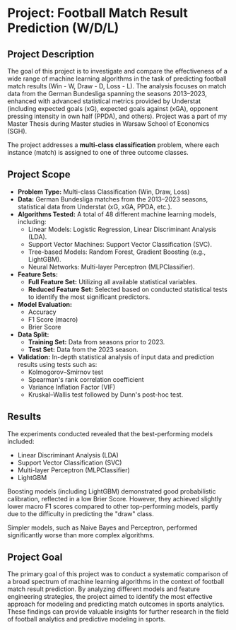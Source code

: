 # Project: Football Match Result Prediction (W/D/L)

## Project Description

The goal of this project is to investigate and compare the effectiveness of a wide range of machine learning algorithms in the task of predicting football match results (Win - W, Draw - D, Loss - L). The analysis focuses on match data from the German Bundesliga spanning the seasons 2013–2023, enhanced with advanced statistical metrics provided by Understat (including expected goals (xG), expected goals against (xGA), opponent pressing intensity in own half (PPDA), and others). Project was a part of my Master Thesis during Master studies in Warsaw School of Economics (SGH).

The project addresses a **multi-class classification** problem, where each instance (match) is assigned to one of three outcome classes.

## Project Scope

* **Problem Type:** Multi-class Classification (Win, Draw, Loss)
* **Data:** German Bundesliga matches from the 2013–2023 seasons, statistical data from Understat (xG, xGA, PPDA, etc.).
* **Algorithms Tested:** A total of 48 different machine learning models, including:
    * Linear Models: Logistic Regression, Linear Discriminant Analysis (LDA).
    * Support Vector Machines: Support Vector Classification (SVC).
    * Tree-based Models: Random Forest, Gradient Boosting (e.g., LightGBM).
    * Neural Networks: Multi-layer Perceptron (MLPClassifier).
* **Feature Sets:**
    * **Full Feature Set:** Utilizing all available statistical variables.
    * **Reduced Feature Set:** Selected based on conducted statistical tests to identify the most significant predictors.
* **Model Evaluation:**
    * Accuracy
    * F1 Score (macro)
    * Brier Score
* **Data Split:**
    * **Training Set:** Data from seasons prior to 2023.
    * **Test Set:** Data from the 2023 season.
* **Validation:** In-depth statistical analysis of input data and prediction results using tests such as:
    * Kolmogorov–Smirnov test
    * Spearman's rank correlation coefficient
    * Variance Inflation Factor (VIF)
    * Kruskal–Wallis test followed by Dunn's post-hoc test.

## Results

The experiments conducted revealed that the best-performing models included:

* Linear Discriminant Analysis (LDA)
* Support Vector Classification (SVC)
* Multi-layer Perceptron (MLPClassifier)
* LightGBM

Boosting models (including LightGBM) demonstrated good probabilistic calibration, reflected in a low Brier Score. However, they achieved slightly lower macro F1 scores compared to other top-performing models, partly due to the difficulty in predicting the "draw" class.

Simpler models, such as Naive Bayes and Perceptron, performed significantly worse than more complex algorithms.

## Project Goal

The primary goal of this project was to conduct a systematic comparison of a broad spectrum of machine learning algorithms in the context of football match result prediction. By analyzing different models and feature engineering strategies, the project aimed to identify the most effective approach for modeling and predicting match outcomes in sports analytics. These findings can provide valuable insights for further research in the field of football analytics and predictive modeling in sports.
 
